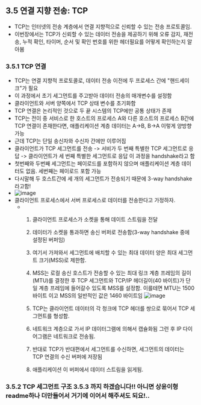 ## 3.5 연결 지향 전송: TCP
- TCP는 인터넷의 전송 계층에서 연결 지향적으로 신뢰할 수 있는 전송 프로토콜임.
- 이번장에서는 TCP가 신뢰할 수 있는 데이터 전송을 제공하기 위해 오류 감지, 재전송, 누적 확인, 타이머, 순서 및 확인 번호를 위한 헤더필요를 어떻게 확인하는지 알아봄

### 3.5.1 TCP 연결
- TCP는 연결 지향적 프로토콜로, 데이터 전송 이전에 두 프로세스 간에 "핸드세이크"가 필요
- 이 과정에서 초기 세그먼트를 주고받아 데이터 전송의 매개변수를 설정함
- 클라이언트와 서버 양쪽에서 TCP 상태 변수를 초기화함
- TCP 연결은 논리적인 것으로 두 끝 시스템의 TCP에만 공통 상태가 존재
- TCP는 전이 중 서비스로 한 호스트의 프로세스 A와 다른 호스트의 프로세스 B간에 TCP 연결이 존재한다면, 애플리케이션 계층 데이터는 A->B, B->A 이렇게 양방향 가능
- 근데 TCP는 단일 송신자와 수신자 간에만 이루어짐
- 클라이언트가 TCP 세그먼트를 전송 -> 서비가 두 번째 특별한 TCP 세그먼트로 응답 -> 클라이언트가 세 번째 특별한 세그먼트로 응답 이 과정을 handshake라고 함
- 첫번째와 두번째 세그먼트는 페이로드를 포함하지 않으며 애플리케이션 계층 데이터도 없음. 세번째는 페이로드 포함 가능
- 다시말해 두 호스트간에 세 개의 세그먼트가 전송되기 때문에 3-way handshake 라고함!
- ![image](https://github.com/user-attachments/assets/700f5923-63cc-45ed-be21-7ae685bf1d71)
- 클라이언트 프로세스에서 서버 프로세스로 데이터를 전송한다고 가정하자.
  - 1) 클라이언트 프로세스가 소켓을 통해 데이트 스트림을 전달
    2) 데이터가 소켓을 통과하면 송신 버퍼로 전송함(3-way handshake 중에 설정된 버퍼임)
    3) 여기서 가져와서 세그먼트에 배치할 수 있는 최대 데이터 양은 최대 세그먼트 크기(MSS)로 제한함.
    4) MSS는 로컬 송신 호스트가 전송할 수 있는 최대 링크 계층 프레임의 길이(MTU)를 결정한 후 TCP 세그먼트와 TCP/IP 헤더길이(40 바이트)가 단일 계층 프레임에 들어갈수 있도록 MSS를 설정함.
       이를테면 MTU는 1500 바이트 이고 MSS의 일반적인 값은 1460 바이트임
       ![image](https://github.com/user-attachments/assets/6aaa9b49-aa91-431f-9526-fbad726ca871)

    5) TCP는 클라이언트 데이터의 각 청크에 TCP 헤더를 쌍으로 묶어서 TCP 세그먼트를 형성함.
    6) 네트워크 계층으로 가서 IP 데이터그램에 의해서 캡슐화됨 그런 후 IP 다이어그램은 네트워크로 전송됨.
    7) 반대로 TCP가 반대편에서 세그먼트를 수신하면, 세그먼트의 데이터는 TCP 연결의 수신 버퍼에 저장됨
    8) 애플리케이션 이 버퍼에서 데이터 스트림을 읽게됨.
   
 ### 3.5.2 TCP 세그먼트 구조 3.5.3 까지 하겠습니다!! 아니면 상윤이형 readme하나 더만들어서 거기에 이어서 해주셔도 되요!..
